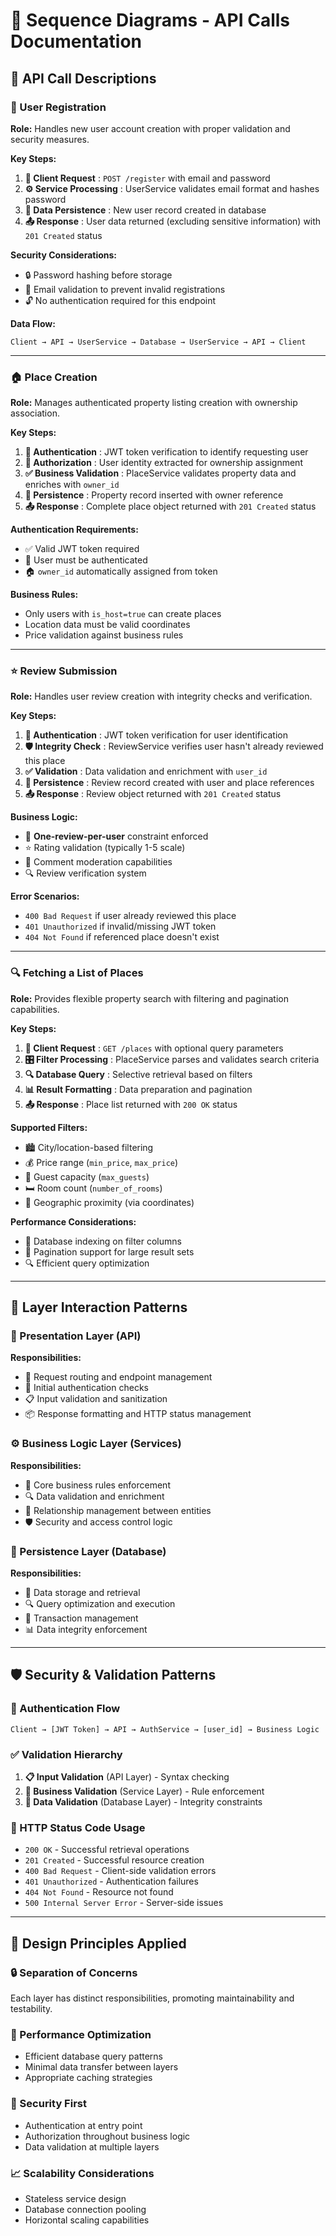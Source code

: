 # 🔄 Sequence Diagrams - API Calls Documentation


## 🧩 API Call Descriptions

### 🔹 User Registration
**Role:** Handles new user account creation with proper validation and security measures.

**Key Steps:**
1. **📨 Client Request** : `POST /register` with email and password
2. **⚙️ Service Processing** : UserService validates email format and hashes password
3. **💾 Data Persistence** : New user record created in database
4. **📤 Response** : User data returned (excluding sensitive information) with `201 Created` status

**Security Considerations:**
- 🔒 Password hashing before storage
- 📧 Email validation to prevent invalid registrations
- 🔓 No authentication required for this endpoint

**Data Flow:**
```
Client → API → UserService → Database → UserService → API → Client
```

---

### 🏠 Place Creation  
**Role:** Manages authenticated property listing creation with ownership association.

**Key Steps:**
1. **🔐 Authentication** : JWT token verification to identify requesting user
2. **👤 Authorization** : User identity extracted for ownership assignment
3. **✅ Business Validation** : PlaceService validates property data and enriches with `owner_id`
4. **💾 Persistence** : Property record inserted with owner reference
5. **📤 Response** : Complete place object returned with `201 Created` status

**Authentication Requirements:**
- ✅ Valid JWT token required
- 👤 User must be authenticated
- 🏠 `owner_id` automatically assigned from token

**Business Rules:**
- Only users with `is_host=true` can create places
- Location data must be valid coordinates
- Price validation against business rules

---

### ⭐ Review Submission
**Role:** Handles user review creation with integrity checks and verification.

**Key Steps:**
1. **🔐 Authentication** : JWT token verification for user identification
2. **🛡️ Integrity Check** : ReviewService verifies user hasn't already reviewed this place
3. **✅ Validation** : Data validation and enrichment with `user_id`
4. **💾 Persistence** : Review record created with user and place references
5. **📤 Response** : Review object returned with `201 Created` status

**Business Logic:**
- 🚫 **One-review-per-user** constraint enforced
- ⭐ Rating validation (typically 1-5 scale)
- 📝 Comment moderation capabilities
- 🔍 Review verification system

**Error Scenarios:**
- `400 Bad Request` if user already reviewed this place
- `401 Unauthorized` if invalid/missing JWT token
- `404 Not Found` if referenced place doesn't exist

---

### 🔍 Fetching a List of Places
**Role:** Provides flexible property search with filtering and pagination capabilities.

**Key Steps:**
1. **📨 Client Request** : `GET /places` with optional query parameters
2. **🎛️ Filter Processing** : PlaceService parses and validates search criteria
3. **🔍 Database Query** : Selective retrieval based on filters
4. **📊 Result Formatting** : Data preparation and pagination
5. **📤 Response** : Place list returned with `200 OK` status

**Supported Filters:**
- 🏙️ City/location-based filtering
- 💰 Price range (`min_price`, `max_price`)
- 👥 Guest capacity (`max_guests`)
- 🛏️ Room count (`number_of_rooms`)
- 📍 Geographic proximity (via coordinates)

**Performance Considerations:**
- 🚀 Database indexing on filter columns
- 📄 Pagination support for large result sets
- 🔍 Efficient query optimization

---

## 🔄 Layer Interaction Patterns

### 🎯 Presentation Layer (API)
**Responsibilities:**
- 📡 Request routing and endpoint management
- 🔐 Initial authentication checks
- 📋 Input validation and sanitization
- 📦 Response formatting and HTTP status management

### ⚙️ Business Logic Layer (Services)
**Responsibilities:**
- 🧠 Core business rules enforcement
- 🔍 Data validation and enrichment
- 🔗 Relationship management between entities
- 🛡️ Security and access control logic

### 💾 Persistence Layer (Database)
**Responsibilities:**
- 💽 Data storage and retrieval
- 🔍 Query optimization and execution
- 💾 Transaction management
- 📊 Data integrity enforcement

---

## 🛡️ Security & Validation Patterns

### 🔐 Authentication Flow
```
Client → [JWT Token] → API → AuthService → [user_id] → Business Logic
```

### ✅ Validation Hierarchy
1. **📋 Input Validation** (API Layer) - Syntax checking
2. **🧠 Business Validation** (Service Layer) - Rule enforcement  
3. **💾 Data Validation** (Database Layer) - Integrity constraints

### 🚦 HTTP Status Code Usage
- `200 OK` - Successful retrieval operations
- `201 Created` - Successful resource creation
- `400 Bad Request` - Client-side validation errors
- `401 Unauthorized` - Authentication failures
- `404 Not Found` - Resource not found
- `500 Internal Server Error` - Server-side issues

---

## 🎯 Design Principles Applied

### 🔒 Separation of Concerns
Each layer has distinct responsibilities, promoting maintainability and testability.

### 🚀 Performance Optimization
- Efficient database query patterns
- Minimal data transfer between layers
- Appropriate caching strategies

### 🔐 Security First
- Authentication at entry point
- Authorization throughout business logic
- Data validation at multiple layers

### 📈 Scalability Considerations
- Stateless service design
- Database connection pooling
- Horizontal scaling capabilities